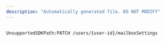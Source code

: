 ```yaml
---
description: "Automatically generated file. DO NOT MODIFY"
---
```


```powershellv2

UnsupportedSDKPath:PATCH /users/{user-id}/mailboxSettings

```